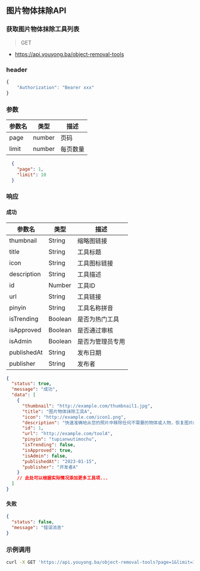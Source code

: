 ## 图片物体抹除API
### 获取图片物体抹除工具列表

> GET

- https://api.youyong.ba/object-removal-tools

### header

```javascript
{
    "Authorization": "Bearer xxx"
}
```

### 参数

| 参数名 | 类型   | 描述     |
| ------ | ------ | -------- |
| page   | number | 页码     |
| limit  | number | 每页数量 |


```json
  {
    "page": 1,
    "limit": 10
  }
```


### 响应

#### 成功


| 参数名       | 类型    | 描述                               |
| ----------- | ------- | ---------------------------------- |
| thumbnail   | String  | 缩略图链接                         |
| title       | String  | 工具标题                           |
| icon        | String  | 工具图标链接                       |
| description | String  | 工具描述                           |
| id          | Number  | 工具ID                             |
| url         | String  | 工具链接                           |
| pinyin      | String  | 工具名称拼音                       |
| isTrending  | Boolean | 是否为热门工具                     |
| isApproved  | Boolean | 是否通过审核                       |
| isAdmin     | Boolean | 是否为管理员专用                   |
| publishedAt | String  | 发布日期                           |
| publisher   | String  | 发布者                             |


```json
{
  "status": true,
  "message": "成功",
  "data": [
    {
      "thumbnail": "http://example.com/thumbnail1.jpg",
      "title": "图片物体抹除工具A",
      "icon": "http://example.com/icon1.png",
      "description": "快速准确地从您的照片中移除任何不需要的物体或人物，恢复图片的自然美。",
      "id": 1,
      "url": "http://example.com/toolA",
      "pinyin": "tupianwutimochu",
      "isTrending": false,
      "isApproved": true,
      "isAdmin": false,
      "publishedAt": "2023-01-15",
      "publisher": "开发者A"
    }
    // 此处可以根据实际情况添加更多工具项...
  ]
}
```

#### 失败

```json
{
  "status": false,
  "message": "错误消息"
}
```

### 示例调用

```bash
curl -X GET 'https://api.youyong.ba/object-removal-tools?page=1&limit=10'
```